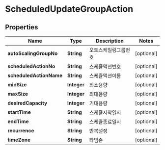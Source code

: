 
# ScheduledUpdateGroupAction

## Properties
Name | Type | Description | Notes
------------ | ------------- | ------------- | -------------
**autoScalingGroupNo** | **String** | 오토스케일링그룹번호 |  [optional]
**scheduledActionNo** | **String** | 스케쥴액션번호 |  [optional]
**scheduledActionName** | **String** | 스케쥴액션이름 |  [optional]
**minSize** | **Integer** | 최소용량 |  [optional]
**maxSize** | **Integer** | 최대용량 |  [optional]
**desiredCapacity** | **Integer** | 기대용량 |  [optional]
**startTime** | **String** | 스케쥴시작일시 |  [optional]
**endTime** | **String** | 스케쥴종료일시 |  [optional]
**recurrence** | **String** | 반복설정 |  [optional]
**timeZone** | **String** | 타임존 |  [optional]



